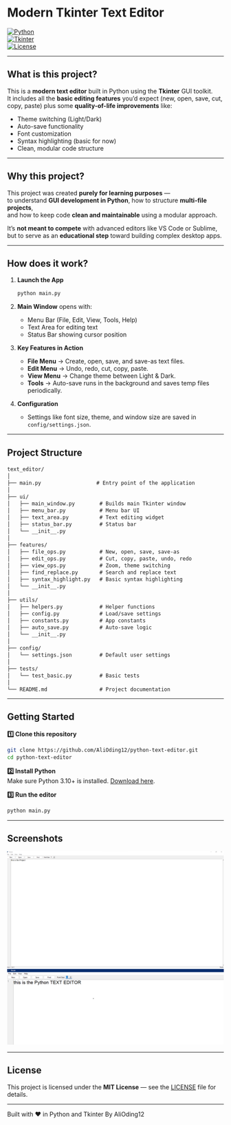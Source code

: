 # Modern Tkinter Text Editor  

[![Python](https://img.shields.io/badge/Python-3.10+-blue.svg?style=for-the-badge&logo=python)](https://www.python.org/)  
[![Tkinter](https://img.shields.io/badge/Tkinter-GUI-orange.svg?style=for-the-badge&logo=windowsterminal)](#)  
[![License](https://img.shields.io/badge/License-MIT-green.svg?style=for-the-badge)](LICENSE)  

---

## What is this project?  

This is a **modern text editor** built in Python using the **Tkinter** GUI toolkit.  
It includes all the **basic editing features** you’d expect (new, open, save, cut, copy, paste) plus some **quality-of-life improvements** like:  

- Theme switching (Light/Dark)  
- Auto-save functionality  
- Font customization  
- Syntax highlighting (basic for now)  
- Clean, modular code structure  

---

## Why this project?  

This project was created **purely for learning purposes** —  
to understand **GUI development in Python**, how to structure **multi-file projects**,  
and how to keep code **clean and maintainable** using a modular approach.  

It’s **not meant to compete** with advanced editors like VS Code or Sublime,  
but to serve as an **educational step** toward building complex desktop apps.

---

## How does it work?  

1. **Launch the App**  
   ```bash
   python main.py
   ```
2. **Main Window** opens with:
   - Menu Bar (File, Edit, View, Tools, Help)  
   - Text Area for editing text  
   - Status Bar showing cursor position  

3. **Key Features in Action**  
   - **File Menu** → Create, open, save, and save-as text files.  
   - **Edit Menu** → Undo, redo, cut, copy, paste.  
   - **View Menu** → Change theme between Light & Dark.  
   - **Tools** → Auto-save runs in the background and saves temp files periodically.  

4. **Configuration**  
   - Settings like font size, theme, and window size are saved in `config/settings.json`.  

---

## Project Structure  

```plaintext
text_editor/
│
├── main.py                  # Entry point of the application
│
├── ui/
│   ├── main_window.py        # Builds main Tkinter window
│   ├── menu_bar.py           # Menu bar UI
│   ├── text_area.py          # Text editing widget
│   ├── status_bar.py         # Status bar
│   └── __init__.py
│
├── features/
│   ├── file_ops.py           # New, open, save, save-as
│   ├── edit_ops.py           # Cut, copy, paste, undo, redo
│   ├── view_ops.py           # Zoom, theme switching
│   ├── find_replace.py       # Search and replace text
│   ├── syntax_highlight.py   # Basic syntax highlighting
│   └── __init__.py
│
├── utils/
│   ├── helpers.py            # Helper functions
│   ├── config.py             # Load/save settings
│   ├── constants.py          # App constants
│   ├── auto_save.py          # Auto-save logic
│   └── __init__.py
│
├── config/
│   └── settings.json         # Default user settings
│
├── tests/
│   └── test_basic.py         # Basic tests
│
└── README.md                 # Project documentation
```

---

## Getting Started  

**1️⃣ Clone this repository**  
```bash
git clone https://github.com/AliOding12/python-text-editor.git
cd python-text-editor
```

**2️⃣ Install Python**  
Make sure Python 3.10+ is installed. [Download here](https://www.python.org/downloads/).

**3️⃣ Run the editor**  
```bash
python main.py
```

---

## Screenshots  

 ![Screen](assets/ss1.png)
 ![Font-Increase](assets/ss2.png)

---

## License  

This project is licensed under the **MIT License** — see the [LICENSE](LICENSE) file for details.  

---

Built with ❤️ in Python and Tkinter  By AliOding12
<!-- Initial commit: Set up project with README and .gitignore -->
<!-- Update README with feature overview -->
<!-- Finalize documentation with usage guide -->
